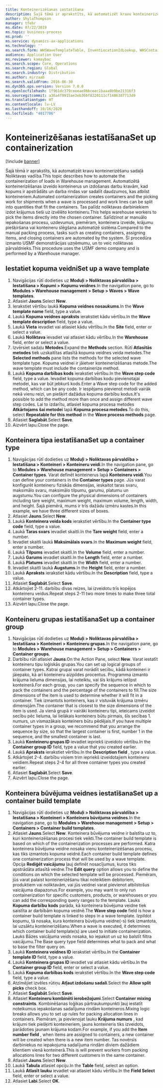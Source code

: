 ```yaml
---
title: Konteinerizēšanas iestatīšana
description: Šajā tēmā ir aprakstīts, kā automatizēt kravu konteinerizēšanu sadaļā Noliktavas vadība.
author: ShylaThompson
manager: tfehr
ms.date: 07/22/2019
ms.topic: business-process
ms.prod: ''
ms.service: dynamics-ax-applications
ms.technology: ''
ms.search.form: WHSWaveTemplateTable, InventLocationIdLookup, WHSContainerType, WHSContainerGroup, WHSContainerizationTable, WHSContainerizationBreak, WHSCreateContainerBreak, WHSContainerStructure, WHSContainerTable, WHSContainerizatonHistory, WHSContainerPackingPolicyChange, WHSManifestShipmentContainers, WHSAllowedContainerTypeGroup, WHSPostMethod, WHSContainerCreateDialog, WHSContainerCloseDiag, WHSContainer
audience: Application User
ms.reviewer: kamaybac
ms.search.scope: Core, Operations
ms.search.region: Global
ms.search.industry: Distribution
ms.author: mirzaab
ms.search.validFrom: 2016-06-30
ms.dyn365.ops.version: Version 7.0.0
ms.openlocfilehash: 1f961dc379ceeeae9bbceec1baaa9b9be21316f3
ms.sourcegitcommit: a36a4f9915ae3eb36bf8220111cf1486387713d9
ms.translationtype: HT
ms.contentlocale: lv-LV
ms.lasthandoff: 10/16/2020
ms.locfileid: "4017786"
---
```

# <a name="set-up-containerization"></a><span data-ttu-id="0c027-103">Konteinerizēšanas iestatīšana</span><span class="sxs-lookup"><span data-stu-id="0c027-103">Set up containerization</span></span>

[!include [banner](../../includes/banner.md)]

<span data-ttu-id="0c027-104">Šajā tēmā ir aprakstīts, kā automatizēt kravu konteinerizēšanu sadaļā Noliktavas vadība.</span><span class="sxs-lookup"><span data-stu-id="0c027-104">This topic describes how to automate the containerization of loads in Warehouse management.</span></span> <span data-ttu-id="0c027-105">Automatizētā konteinerizēšanas izveido konteinerus un izdošanas darbu kravām, kad kopums ir apstrādāts un darba rindas var sadalīt daudzumos, kas atbilst konteineriem.</span><span class="sxs-lookup"><span data-stu-id="0c027-105">Automated containerization creates containers and the picking work for shipments when a wave is processed and work lines can be split into quantities that fit the containers.</span></span> <span data-ttu-id="0c027-106">Tas palīdz noliktavas darbiniekiem izdot krājumus tieši uz izvēlēto konteineru.</span><span class="sxs-lookup"><span data-stu-id="0c027-106">This helps warehouse workers to pick the items directly into the chosen container.</span></span> <span data-ttu-id="0c027-107">Salīdzinot ar manuālo iepakošanas procesu, uzdevumus, piemēram, konteinera izveide, krājumu piešķiršana vai konteineru slēgšana automatizē sistēma.</span><span class="sxs-lookup"><span data-stu-id="0c027-107">Compared to the manual packing process, tasks such as creating containers, assigning items, and closing containers are automated by the system.</span></span> <span data-ttu-id="0c027-108">Šī procedūra izmanto USMF demonstrācijas uzņēmumu, un to veic noliktavas pārvaldnieks.</span><span class="sxs-lookup"><span data-stu-id="0c027-108">This procedure uses the USMF demo company and is performed by a Warehouse manager.</span></span>


## <a name="set-up-a-wave-template"></a><span data-ttu-id="0c027-109">Iestatiet kopuma veidni</span><span class="sxs-lookup"><span data-stu-id="0c027-109">Set up a wave template</span></span>
1. <span data-ttu-id="0c027-110">Navigācijas rūtī dodieties uz **Moduļi > Noliktavas pārvaldība > Iestatīšana > Kopumi > Kopumu veidnes**.</span><span class="sxs-lookup"><span data-stu-id="0c027-110">In the navigation pane, go to **Modules > Warehouse management > Setup > Waves > Wave templates**.</span></span>
2. <span data-ttu-id="0c027-111">Atlasiet **Jauns**.</span><span class="sxs-lookup"><span data-stu-id="0c027-111">Select **New**.</span></span>
3. <span data-ttu-id="0c027-112">Ierakstiet vērtību laukā **Kopuma veidnes nosaukums**.</span><span class="sxs-lookup"><span data-stu-id="0c027-112">In the **Wave template name** field, type a value.</span></span>
4. <span data-ttu-id="0c027-113">Laukā **Kopuma veidnes apraksts** ierakstiet kādu vērtību.</span><span class="sxs-lookup"><span data-stu-id="0c027-113">In the **Wave template description** field, type a value.</span></span>
5. <span data-ttu-id="0c027-114">Laukā **Vieta** ievadiet vai atlasiet kādu vērtību.</span><span class="sxs-lookup"><span data-stu-id="0c027-114">In the **Site** field, enter or select a value.</span></span>
6. <span data-ttu-id="0c027-115">Laukā **Noliktava** ievadiet vai atlasiet kādu vērtību.</span><span class="sxs-lookup"><span data-stu-id="0c027-115">In the **Warehouse** field, enter or select a value.</span></span>
7. <span data-ttu-id="0c027-116">Izvērsiet sadaļu **Metodes**.</span><span class="sxs-lookup"><span data-stu-id="0c027-116">Expand the **Methods** section.</span></span> <span data-ttu-id="0c027-117">Rūtī **Atlasītās metodes** tiek uzskaitītas atlasītā kopuma veidnes veida metodes.</span><span class="sxs-lookup"><span data-stu-id="0c027-117">The **Selected methods** pane lists the methods for the selected wave template type.</span></span> <span data-ttu-id="0c027-118">Kopuma veidnei ir jāietver konteinerizēšanas metode.</span><span class="sxs-lookup"><span data-stu-id="0c027-118">The wave template must include the containerize method.</span></span>  
8. <span data-ttu-id="0c027-119">Laukā **Kopuma darbības kods** ierakstiet vērtību.</span><span class="sxs-lookup"><span data-stu-id="0c027-119">In the **Wave step code** field, type a value.</span></span> <span data-ttu-id="0c027-120">Ievadiet kopuma darbības kodu pievienotajai metodei, kas var būt jebkurš kods.</span><span class="sxs-lookup"><span data-stu-id="0c027-120">Enter a Wave step code for the added method, which can be any code.</span></span> <span data-ttu-id="0c027-121">Ir iespējams pievienot metodi vairāk nekā vienu reizi, un piešķirt dažādus kopuma darbību kodus.</span><span class="sxs-lookup"><span data-stu-id="0c027-121">It's possible to add the method more than once and assign different wave step codes.</span></span> <span data-ttu-id="0c027-122">Lai to izdarītu, atlasiet kopuma procesa metodes **Atkārtojams šai metodei** lapā **Kopuma procesa metodes**.</span><span class="sxs-lookup"><span data-stu-id="0c027-122">To do this, select **Repeatable for this method** in the **Wave process methods** page.</span></span>  
9. <span data-ttu-id="0c027-123">Atlasiet **Saglabāt**.</span><span class="sxs-lookup"><span data-stu-id="0c027-123">Select **Save**.</span></span>
10. <span data-ttu-id="0c027-124">Aizvērt lapu.</span><span class="sxs-lookup"><span data-stu-id="0c027-124">Close the page.</span></span>

## <a name="set-up-a-container-type"></a><span data-ttu-id="0c027-125">Konteinera tipa iestatīšana</span><span class="sxs-lookup"><span data-stu-id="0c027-125">Set up a container type</span></span>
1. <span data-ttu-id="0c027-126">Navigācijas rūtī dodieties uz **Moduļi > Noliktavas pārvaldība > Iestatīšana > Konteineri > Konteineru veidi**.</span><span class="sxs-lookup"><span data-stu-id="0c027-126">In the navigation pane, go to **Modules > Warehouse management > Setup > Containers > Container types**.</span></span> <span data-ttu-id="0c027-127">Varat definēt konteinerus lapā **Konteineru veidi**.</span><span class="sxs-lookup"><span data-stu-id="0c027-127">You can define your containers in the **Container types** page.</span></span> <span data-ttu-id="0c027-128">Jūs varat konfigurēt konteineru fiziskās dimensijas, ieskaitot taras svaru, maksimālo svaru, maksimālo tilpumu, garumu, platumu un augstumu.</span><span class="sxs-lookup"><span data-stu-id="0c027-128">You can configure the physical dimensions of containers including tare weight, maximum weight, maximum volume, length, width, and height.</span></span> <span data-ttu-id="0c027-129">Šajā piemērā, mums ir trīs dažādu izmēru kastes.</span><span class="sxs-lookup"><span data-stu-id="0c027-129">In this example, we have three different sizes of boxes.</span></span>  
2. <span data-ttu-id="0c027-130">Atlasiet **Jauns**.</span><span class="sxs-lookup"><span data-stu-id="0c027-130">Select **New**.</span></span>
3. <span data-ttu-id="0c027-131">Laukā **Konteinera veida kods** ierakstiet vērtību.</span><span class="sxs-lookup"><span data-stu-id="0c027-131">In the **Container type code** field, type a value.</span></span>
4. <span data-ttu-id="0c027-132">Laukā **Taras svars** ievadiet skaitli.</span><span class="sxs-lookup"><span data-stu-id="0c027-132">In the **Tare weight** field, enter a number.</span></span>
5. <span data-ttu-id="0c027-133">Ievadiet skaitli laukā **Maksimālais svars**.</span><span class="sxs-lookup"><span data-stu-id="0c027-133">In the **Maximum weight** field, enter a number.</span></span>
6. <span data-ttu-id="0c027-134">Laukā **Tilpums** ievadiet skaitli.</span><span class="sxs-lookup"><span data-stu-id="0c027-134">In the **Volume** field, enter a number.</span></span>
7. <span data-ttu-id="0c027-135">Laukā **Garums** ievadiet skaitli.</span><span class="sxs-lookup"><span data-stu-id="0c027-135">In the **Length** field, enter a number.</span></span>
8. <span data-ttu-id="0c027-136">Laukā **Platums** ievadiet skaitli.</span><span class="sxs-lookup"><span data-stu-id="0c027-136">In the **Width** field, enter a number.</span></span>
9. <span data-ttu-id="0c027-137">Ievadiet skaitli laukā **Augstums**.</span><span class="sxs-lookup"><span data-stu-id="0c027-137">In the **Height** field, enter a number.</span></span>
10. <span data-ttu-id="0c027-138">Laukā **Apraksts** ierakstiet kādu vērtību.</span><span class="sxs-lookup"><span data-stu-id="0c027-138">In the **Description** field, type a value.</span></span>
11. <span data-ttu-id="0c027-139">Atlasiet **Saglabāt**.</span><span class="sxs-lookup"><span data-stu-id="0c027-139">Select **Save**.</span></span>
13. <span data-ttu-id="0c027-140">Atkārtojiet 2-11. darbību divas reizes, lai izveidotu trīs kopējos konteineru veidus.</span><span class="sxs-lookup"><span data-stu-id="0c027-140">Repeat steps 2-11 two more times to make three total container types.</span></span>
14. <span data-ttu-id="0c027-141">Aizvērt lapu.</span><span class="sxs-lookup"><span data-stu-id="0c027-141">Close the page.</span></span>

## <a name="set-up-a-container-group"></a><span data-ttu-id="0c027-142">Konteineru grupas iestatīšana</span><span class="sxs-lookup"><span data-stu-id="0c027-142">Set up a container group</span></span>
1. <span data-ttu-id="0c027-143">Navigācijas rūtī dodieties uz **Moduļi > Noliktavas pārvaldība > Iestatīšana > Konteineri > Konteineru grupas**.</span><span class="sxs-lookup"><span data-stu-id="0c027-143">In the navigation pane, go to **Modules > Warehouse management > Setup > Containers > Container groups**.</span></span>
2. <span data-ttu-id="0c027-144">Darbību rūtī atlasiet **Jauns**.</span><span class="sxs-lookup"><span data-stu-id="0c027-144">On the Action Pane, select **New**.</span></span> <span data-ttu-id="0c027-145">Varat iestatīt konteineru tipu loģiskās grupas.</span><span class="sxs-lookup"><span data-stu-id="0c027-145">You can set up logical groups of container types.</span></span> <span data-ttu-id="0c027-146">Katrai grupai varat norādīt secību, kādā konteineri ir jāiepako, kā arī konteineru aizpildes procentus. Programma izmanto krājuma lieluma dimensijas, lai noteiktu, vai šis krājums ietilpst konteinerā.</span><span class="sxs-lookup"><span data-stu-id="0c027-146">For each group, you can specify the sequence in which to pack the containers and the percentage of the containers to fill.The size dimensions of the item is used to determine whether it will fit in a container.</span></span> <span data-ttu-id="0c027-147">Tiek izmantots konteiners, kas ir vistuvāk krājuma izmēru dimensijām.</span><span class="sxs-lookup"><span data-stu-id="0c027-147">The container that is closest to the size dimensions of the item is used.</span></span> <span data-ttu-id="0c027-148">Ja vienā grupā ir vairāki konteineru tipi, ieteicams izveidot secību pēc lieluma, lai lielākais konteiners būtu pirmais, šīs secības 1. numurs, un vismazākais konteiners būtu pēdējais.</span><span class="sxs-lookup"><span data-stu-id="0c027-148">If you have multiple container types in a group, we recommend that you arrange the sequence by size, so that the largest container is first, number 1 in the sequence, and the smallest container is last.</span></span>    
3. <span data-ttu-id="0c027-149">Laukā **Konteineru grupas ID** ievadiet iepriekš izveidoto vērtību.</span><span class="sxs-lookup"><span data-stu-id="0c027-149">In the **Container group ID** field, type a value that you created earlier.</span></span>
4. <span data-ttu-id="0c027-150">Laukā **Apraksts** ierakstiet vērtību.</span><span class="sxs-lookup"><span data-stu-id="0c027-150">In the **Description field** , type a value.</span></span>
5. <span data-ttu-id="0c027-151">Atkārtojiet 2-4. darbību visiem trim iepriekš izveidotajiem konteineru veidiem.</span><span class="sxs-lookup"><span data-stu-id="0c027-151">Repeat steps 2-4 for all three container types you created earlier.</span></span>
6. <span data-ttu-id="0c027-152">Atlasiet **Saglabāt**.</span><span class="sxs-lookup"><span data-stu-id="0c027-152">Select **Save**.</span></span>
7. <span data-ttu-id="0c027-153">Aizvērt lapu.</span><span class="sxs-lookup"><span data-stu-id="0c027-153">Close the page.</span></span>

## <a name="set-up-a-container-build-template"></a><span data-ttu-id="0c027-154">Konteinera būvējuma veidnes iestatīšana</span><span class="sxs-lookup"><span data-stu-id="0c027-154">Set up a container build template</span></span>
1. <span data-ttu-id="0c027-155">Navigācijas rūtī dodieties uz **Moduļi > Noliktavas pārvaldība > Iestatīšana > Konteineri > Konteinera būvējuma veidnes**.</span><span class="sxs-lookup"><span data-stu-id="0c027-155">In the navigation pane, go to **Modules > Warehouse management > Setup > Containers > Container build templates**.</span></span>
2. <span data-ttu-id="0c027-156">Atlasiet **Jauns**.</span><span class="sxs-lookup"><span data-stu-id="0c027-156">Select **New**.</span></span> <span data-ttu-id="0c027-157">Konteinera būvējuma veidne ir balstīta uz to, kuri konteinerizēšanas procesi tiek veikti.</span><span class="sxs-lookup"><span data-stu-id="0c027-157">The container build template is based on which of the containerization processes are performed.</span></span> <span data-ttu-id="0c027-158">Katra konteinera būvējuma veidne nosaka vienu konteinerizēšanas procesu, kas tiks izmantots kopuma veidnē.</span><span class="sxs-lookup"><span data-stu-id="0c027-158">Each container build template defines one containerization process that will be used by a wave template.</span></span> <span data-ttu-id="0c027-159">Opcija **Rediģēt vaicājumu** ļauj definēt nosacījumus, kuros tiks apstrādāta atlasītā veidne.</span><span class="sxs-lookup"><span data-stu-id="0c027-159">The **Edit query** option allows you to define the conditions on which the selected template will be processed.</span></span> <span data-ttu-id="0c027-160">Piemēram, jūs varat palaist konteinerizēšanu tikai noteiktiem debitoriem, produktiem vai noliktavām, vai jūs veidnei varat pievienot atbilstošus vaicājuma diapazonus.</span><span class="sxs-lookup"><span data-stu-id="0c027-160">For example, you may want to only run containerization for specific customers, products, or warehouses or you can add the corresponding query ranges to the template.</span></span> <span data-ttu-id="0c027-161">Lauks **Kopuma darbību kods** parāda, kā konteinera būvējuma veidne tiek saistīta ar darbībām kopuma veidnē.</span><span class="sxs-lookup"><span data-stu-id="0c027-161">The **Wave step code** field is how a container build template is linked to steps in a wave template.</span></span> <span data-ttu-id="0c027-162">Izpildot kopumu, tā nosaka, kura konteinera būvējuma veidne(-s) tiek izmantota, lai uzsāktu konteinerizēšanu.</span><span class="sxs-lookup"><span data-stu-id="0c027-162">When a wave is executed, it determines which container build template(s) are used to initiate containerization.</span></span> <span data-ttu-id="0c027-163">Lauks Bāzes vaicājuma veids nosaka, ko iepakot un uz ko balstīt filtra vaicājumu.</span><span class="sxs-lookup"><span data-stu-id="0c027-163">The Base query type field determines what to pack and what to base the filter query on.</span></span> 
3. <span data-ttu-id="0c027-164">Laukā **Konteinera veidnes ID** ierakstiet vērtību.</span><span class="sxs-lookup"><span data-stu-id="0c027-164">In the **Container template ID** field, type a value.</span></span>
4. <span data-ttu-id="0c027-165">Laukā **Konteinera grupas ID** ievadiet vai atlasiet kādu vērtību.</span><span class="sxs-lookup"><span data-stu-id="0c027-165">In the **Container group ID** field, enter or select a value.</span></span>
5. <span data-ttu-id="0c027-166">Laukā **Kopuma darbības kods** ierakstiet vērtību.</span><span class="sxs-lookup"><span data-stu-id="0c027-166">In the **Wave step code** field, type a value.</span></span>
6. <span data-ttu-id="0c027-167">Atzīmējiet izvēles rūtiņu **Atļaut izdošanu sadali**.</span><span class="sxs-lookup"><span data-stu-id="0c027-167">Select the **Allow split picks** check box.</span></span>
7. <span data-ttu-id="0c027-168">Atlasiet **Saglabāt**.</span><span class="sxs-lookup"><span data-stu-id="0c027-168">Select **Save**.</span></span>
8. <span data-ttu-id="0c027-169">Atlasiet **Konteineru kombinēti ierobežojumi**.</span><span class="sxs-lookup"><span data-stu-id="0c027-169">Select **Container mixing constraints**.</span></span> <span data-ttu-id="0c027-170">Kombinēšanas loģikas pārtraukumpunkti ļauj iestatīt noteikumus iepakošanas sadalījuma rindām konteineros.</span><span class="sxs-lookup"><span data-stu-id="0c027-170">Mixing logic breaks allows you to set up rules for packing allocation lines in containers.</span></span> <span data-ttu-id="0c027-171">Piemēram, ja pievienojat lauku **Krājuma numurs** , kad krājumi tiek piešķirti konteineriem, jauns konteineris tiks izveidots, parādoties jaunam krājuma kodam.</span><span class="sxs-lookup"><span data-stu-id="0c027-171">For example, if you add the **Item number field** , when items are assigned to containers, a new container will be created when there is a new item number.</span></span> <span data-ttu-id="0c027-172">Tas novērsīs darbiniekus no iepakojuma sadalījuma rindām diviem dažādiem klientiem vienā konteinerā.</span><span class="sxs-lookup"><span data-stu-id="0c027-172">This is will prevent workers from packing allocations lines for two different customers in the same container.</span></span>  
9. <span data-ttu-id="0c027-173">Atlasiet **Jauns**.</span><span class="sxs-lookup"><span data-stu-id="0c027-173">Select **New**.</span></span>
10. <span data-ttu-id="0c027-174">Laukā **Tabula** atlasiet opciju.</span><span class="sxs-lookup"><span data-stu-id="0c027-174">In the **Table** field, select an option.</span></span>
11. <span data-ttu-id="0c027-175">Laukā **Atlasīt lauku** ievadiet vai atlasiet kādu vērtību.</span><span class="sxs-lookup"><span data-stu-id="0c027-175">In the **Field Select** field, enter or select a value.</span></span>
12. <span data-ttu-id="0c027-176">Atlasiet **Labi**.</span><span class="sxs-lookup"><span data-stu-id="0c027-176">Select **OK**.</span></span>

